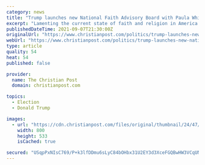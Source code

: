 ```yaml
---
category: news
title: "Trump launches new National Faith Advisory Board with Paula White at helm"
excerpt: "Lamenting the current state of faith and religion in America as “not good,” former President Donald Trump launched a new National Faith Advisory Board last Thursday, with his spiritual advisor and televangelist Paula White at the helm."
publishedDateTime: 2021-09-07T21:30:00Z
originalUrl: "https://www.christianpost.com/politics/trump-launches-new-national-faith-advisory-board.html"
webUrl: "https://www.christianpost.com/politics/trump-launches-new-national-faith-advisory-board.html"
type: article
quality: 54
heat: 54
published: false

provider:
  name: The Christian Post
  domain: christianpost.com

topics:
  - Election
  - Donald Trump

images:
  - url: "https://cdn.christianpost.com/files/original/thumbnail/24/47/244724.jpg"
    width: 800
    height: 533
    isCached: true

secured: "USqpPxNIsC769/P+k3lfDDmu6sLyC84bOHbx31U2EY3d3XceFGQBwHW3VCqUNAiqRlQqkg04hrsDyLtexI3MJdjoTNdvWf6XBEmKkiuXvJUzgZewe6xEhRHE5bHPKIm25eSECp1gip48z5Bkvn9UWbWMVXnN139d2BMOWrxJefC78a9QKtqUrCdqOLg19aqlCO80i342zlJ2JhQ3PY+mn3Eau2gby6Zam/ze0DAcZ72y99wDvCoDOTq8lCyMBZlmQRPf0QqGiKDktn4au2fVXKuYOXi/ZZC9fK4waz19EgYeddrnrDBJxtB+HobWcgmWvgNpNPkfJpaxlaX1oOhgYUMpL82pXV2RghosBnPZuT8=;Pa1om918tZqYE6/DKZRhqA=="
---
```


